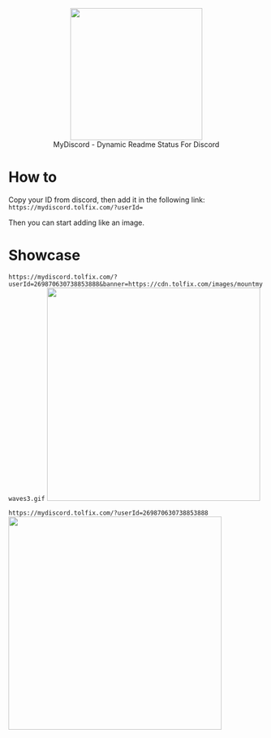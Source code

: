 <p align="center">
  <img width="260" src="https://cdn.tolfix.com/images/TX-Small.png">
  <br/>
  MyDiscord - Dynamic Readme Status For Discord
</p>

# How to
Copy your ID from discord, then add it in the following link: `https://mydiscord.tolfix.com/?userId=`

Then you can start adding like an image.

# Showcase
`https://mydiscord.tolfix.com/?userId=269870630738853888&banner=https://cdn.tolfix.com/images/mountmywaves3.gif`
<img width="420" src="https://mydiscord.tolfix.com/?userId=269870630738853888&banner=https://cdn.tolfix.com/images/mountmywaves3.gif" />

`https://mydiscord.tolfix.com/?userId=269870630738853888`
<br/>
<img width="420" src="https://mydiscord.tolfix.com/?userId=269870630738853888&&&" />
